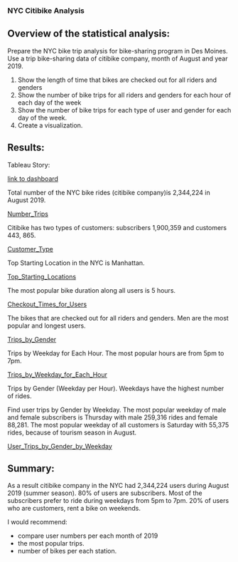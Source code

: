 ### NYC Citibike Analysis

## Overview of the statistical analysis: 

Prepare the NYC bike trip analysis for bike-sharing program in Des Moines. Use a trip bike-sharing data of citibike company, month of August and year 2019.    

1. Show the length of time that bikes are checked out for all riders and genders
2. Show the number of bike trips for all riders and genders for each hour of each day of the week
3. Show the number of bike trips for each type of user and gender for each day of the week.
4. Create a visualization.

## Results:

Tableau Story: 

[link to dashboard](https://public.tableau.com/profile/veronika1732#!/vizhome/NYCCitibikeAnalysis_16175615430530/NYCCitibikeAnalysis?publish=yes)

Total number of the NYC bike rides (citibike company)is 2,344,224 in August 2019. 

[Number_Trips](Number_Trips.png)

Citibike has two types of customers: subscribers 1,900,359 and customers 443, 865. 

[Customer_Type](Customer_Type.png)  

Top Starting Location in the NYC is Manhattan. 

[Top_Starting_Locations](Top_Starting_Locations.png)

The most popular bike duration along all users is 5 hours. 

[Checkout_Times_for_Users](Checkout_Times_for_Users.png)

The bikes that are checked out for all riders and genders. Men are the most popular and longest users.

[Trips_by_Gender](Trips_by_Gender.png)

Trips by Weekday for Each Hour. The most popular hours are from 5pm to 7pm.

[Trips_by_Weekday_for_Each_Hour](Trips_by_Weekday_for_Each_Hour.png)

Trips by Gender (Weekday per Hour). Weekdays have the highest number of rides.

Find user trips by Gender by Weekday. The most popular weekday of male and female subscribers is Thursday with male 259,316 rides and female 88,281. The most popular weekday of all customers is Saturday with 55,375 rides, because of tourism season in August.  

[User_Trips_by_Gender_by_Weekday](User_Trips_by_Gender_by_Weekday.png)

## Summary:

As a result citibike company in the NYC had 2,344,224 users during August 2019 (summer season). 80% of users are subscribers. Most of the subscribers prefer to ride during weekdays from 5pm to 7pm. 
20% of users who are customers, rent a bike on weekends. 


I would recommend:
- compare user numbers per each month of 2019
- the most popular trips.
- number of bikes per each station. 
